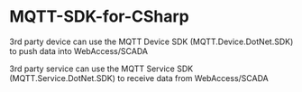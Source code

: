 # MQTT-SDK-for-CSharp
3rd party device can use the MQTT Device SDK (MQTT.Device.DotNet.SDK) to push data into WebAccess/SCADA

3rd party service can use the MQTT Service SDK (MQTT.Service.DotNet.SDK) to receive data from WebAccess/SCADA
